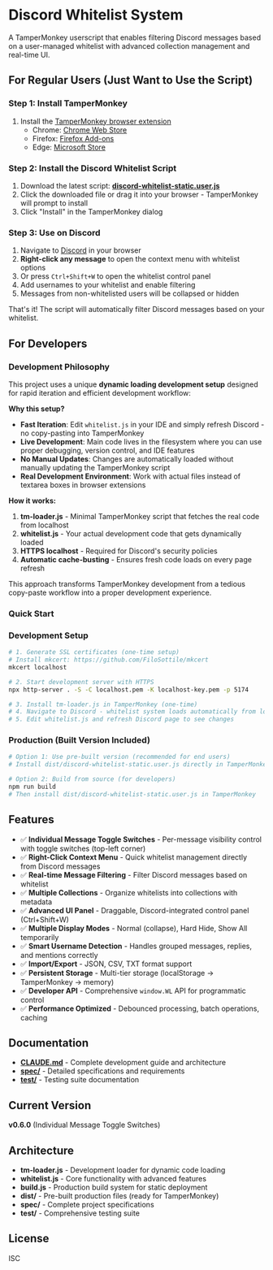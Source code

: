 # Discord Whitelist System

A TamperMonkey userscript that enables filtering Discord messages based on a user-managed whitelist with advanced collection management and real-time UI.

## For Regular Users (Just Want to Use the Script)

### Step 1: Install TamperMonkey
1. Install the [TamperMonkey browser extension](https://www.tampermonkey.net/)
   - Chrome: [Chrome Web Store](https://chrome.google.com/webstore/detail/tampermonkey/dhdgffkkebhmkfjojejmpbldmpobfkfo)
   - Firefox: [Firefox Add-ons](https://addons.mozilla.org/en-US/firefox/addon/tampermonkey/)
   - Edge: [Microsoft Store](https://microsoftedge.microsoft.com/addons/detail/tampermonkey/iikmkjmpaadaobahmlepeloendndfphd)

### Step 2: Install the Discord Whitelist Script
1. Download the latest script: **[discord-whitelist-static.user.js](https://raw.githubusercontent.com/felho/discord-whitelist/main/dist/discord-whitelist-static.user.js)**
2. Click the downloaded file or drag it into your browser - TamperMonkey will prompt to install
3. Click "Install" in the TamperMonkey dialog

### Step 3: Use on Discord
1. Navigate to [Discord](https://discord.com/) in your browser
2. **Right-click any message** to open the context menu with whitelist options
3. Or press `Ctrl+Shift+W` to open the whitelist control panel
4. Add usernames to your whitelist and enable filtering
5. Messages from non-whitelisted users will be collapsed or hidden

That's it! The script will automatically filter Discord messages based on your whitelist.

## For Developers

### Development Philosophy

This project uses a unique **dynamic loading development setup** designed for rapid iteration and efficient development workflow:

**Why this setup?**
- **Fast Iteration**: Edit `whitelist.js` in your IDE and simply refresh Discord - no copy-pasting into TamperMonkey
- **Live Development**: Main code lives in the filesystem where you can use proper debugging, version control, and IDE features
- **No Manual Updates**: Changes are automatically loaded without manually updating the TamperMonkey script
- **Real Development Environment**: Work with actual files instead of textarea boxes in browser extensions

**How it works:**
1. **tm-loader.js** - Minimal TamperMonkey script that fetches the real code from localhost
2. **whitelist.js** - Your actual development code that gets dynamically loaded
3. **HTTPS localhost** - Required for Discord's security policies
4. **Automatic cache-busting** - Ensures fresh code loads on every page refresh

This approach transforms TamperMonkey development from a tedious copy-paste workflow into a proper development experience.

### Quick Start

### Development Setup
```bash
# 1. Generate SSL certificates (one-time setup)
# Install mkcert: https://github.com/FiloSottile/mkcert
mkcert localhost

# 2. Start development server with HTTPS
npx http-server . -S -C localhost.pem -K localhost-key.pem -p 5174

# 3. Install tm-loader.js in TamperMonkey (one-time)
# 4. Navigate to Discord - whitelist system loads automatically from localhost
# 5. Edit whitelist.js and refresh Discord page to see changes
```

### Production (Built Version Included)
```bash
# Option 1: Use pre-built version (recommended for end users)
# Install dist/discord-whitelist-static.user.js directly in TamperMonkey

# Option 2: Build from source (for developers)
npm run build
# Then install dist/discord-whitelist-static.user.js in TamperMonkey
```

## Features

- ✅ **Individual Message Toggle Switches** - Per-message visibility control with toggle switches (top-left corner)
- ✅ **Right-Click Context Menu** - Quick whitelist management directly from Discord messages
- ✅ **Real-time Message Filtering** - Filter Discord messages based on whitelist
- ✅ **Multiple Collections** - Organize whitelists into collections with metadata
- ✅ **Advanced UI Panel** - Draggable, Discord-integrated control panel (Ctrl+Shift+W)
- ✅ **Multiple Display Modes** - Normal (collapse), Hard Hide, Show All temporarily
- ✅ **Smart Username Detection** - Handles grouped messages, replies, and mentions correctly
- ✅ **Import/Export** - JSON, CSV, TXT format support
- ✅ **Persistent Storage** - Multi-tier storage (localStorage → TamperMonkey → memory)
- ✅ **Developer API** - Comprehensive `window.WL` API for programmatic control
- ✅ **Performance Optimized** - Debounced processing, batch operations, caching

## Documentation

- **[CLAUDE.md](CLAUDE.md)** - Complete development guide and architecture
- **[spec/](spec/)** - Detailed specifications and requirements
- **[test/](test/)** - Testing suite documentation

## Current Version

**v0.6.0** (Individual Message Toggle Switches)

## Architecture

- **tm-loader.js** - Development loader for dynamic code loading
- **whitelist.js** - Core functionality with advanced features
- **build.js** - Production build system for static deployment
- **dist/** - Pre-built production files (ready for TamperMonkey)
- **spec/** - Complete project specifications
- **test/** - Comprehensive testing suite

## License

ISC